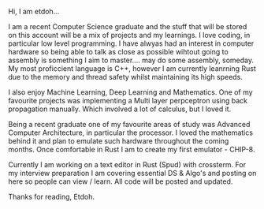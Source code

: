 Hi, I am etdoh...

I am a recent Computer Science graduate and the stuff that will be stored on this account will be a mix of projects and my learnings. 
I love coding, in particular low level programming. I have alwyas had an interest in computer hardware so being able to talk as close as possible wihtout going to assembly is something I aim to master.... may do some assembly, someday.
My most proficcient language is C++, however I am currently leanrning Rust due to the memory and thread safety whilst maintaining its high speeds. 

I also enjoy Machine Learning, Deep Learning and Mathematics. One of my favourite projects was implementing a Multi layer perpceptron using back propagation manually. Which involved a lot of calculus, but I loved it. 

Being a recent graduate one of my favourite areas of study was Advanced Computer Architecture, in particular the processor. I loved the mathematics behind it and plan to emulate such hardware throughout the coming months. 
Once comfortable in Rust I am to create my first emulator - CHIP-8.

Currently I am working on a text editor in Rust (Spud) with crossterm. For my interview preparation I am covering essential DS & Algo's and posting on here so people can view / learn. All code will be posted and updated.

Thanks for reading, Etdoh.
